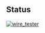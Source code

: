 ## Status

[![wire_tester](https://catalog.flipperzero.one/application/wire_tester/widget)](https://catalog.flipperzero.one/application/wire_tester/page)